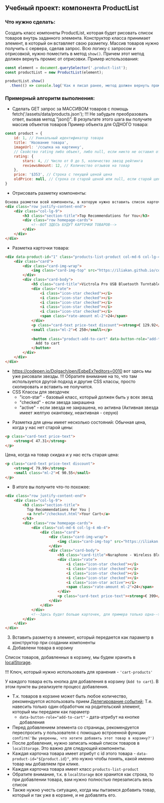 ## Учебный проект: компонента ProductList

### Что нужно сделать:
Создать класс компонеты ProductList, которая будет рисовать список товаров внутрь заданного элемента.
Конструктор класса принимает элемент, в который он вставляет свою разметку. Массив товаров нужно получить с сервера, сделав запрос.
Всю логику с запросом и отрисовкой, нужно поместить в метод `show()`. Причем этот метод должен вернуть промис от отрисовки.
Пример использования:
```JavaScript
const element = document.querySelector('.product-list');
const productList = new ProductList(element);

productList.show()
  .then(() => console.log('Как я писал ранее, метод должен вернуть промис'));

```

### Примерный алгоритм выполнения:

- Сделать GET запрос за МАССИВОМ товаров с помощь fetch('/assets/data/products.json'); !!! Не забудьте преобразовать ответ, вызвав метод "json()". В результате этого шага вы получите массив объектов товаров
Пример объекта для ОДНОГО товара:
```javascript
const product = {
    id: 1, // Уникальный идентификатор товара
    title: 'Название товара',
    imageUrl: '/ссылка на картинку',
    // Свойство rating либо объект, либо null, если никто не оставил отзыв
    rating: {
        stars: 4, // Число от 0 до 5, количество звезд рейтинга
        reviewsAmount: 12, // Количество отзывов на товар
    },
    price: '$353', // Строка с текущей ценой цена
    oldPrice: null, // Строка со старой ценой или null, если старой цены нет. Если старая цена есть, ее нужно показать
}
```

- Отрисовать разметку компоненты:
```html
Основа разметки всей компоненты, в которую нужно вставить список карточек:
<div class="row justify-content-end">
    <div class="col-lg-9">
        <h3 class="section-title">Top Recommendations for You</h3>
        <div class="row homepage-cards">
            <!--ВОТ ЗДЕСЬ БУДУТ КАРТОЧКИ ТОВАРОВ-->
        </div>
    </div>
</div>
```

- Разметка карточки товара:
```html
<div data-product-id="1" class="products-list-product col-md-6 col-lg-4 mb-4">
    <div class="card">
        <div class="card-img-wrap">
            <img class="card-img-top" src="https://iliakan.github.io/course-project/assets/images/turntable.png" alt="Card image cap">
        </div>
        <div class="card-body">
            <h5 class="card-title">Victrola Pro USB Bluetooth Turntable Vinyl to MP3 Function</h5>
            <div class="rate">
                <i class="icon-star checked"></i>
                <i class="icon-star checked"></i>
                <i class="icon-star checked"></i>
                <i class="icon-star checked"></i>
                <i class="icon-star checked"></i>
                <span class="rate-amount ml-2">24</span>
            </div>
            <p class="card-text price-text discount"><strong>€ 129.92</strong>
            <small class="ml-2">€ 250</small></p>
            
            <button class="product-add-to-cart" data-button-role="add-to-cart">
              Add to cart
            </button>
        </div>
    </div>
</div>
```
- https://codepen.io/Dolgach/pen/EqbeEx?editors=0010 вот здесь мы уже рисовали звезды. !!! Обратите внимание на то, что там используется другой подход и другие CSS классы, просто скопировать и вставить не получится.
- CSS Классы для звездочек
    - "icon-star" - базовый класс, который должен быть у всех звезд
    - "checked" - если звезда закрашена
    - "active" - если звезда не закрашена, но активна (Активная звезда имеет желтую окантовку, неактивная - серую)

* Разметка для цены имеет несколько состояний:
Обычная цена, когда у нас нет старой цены:
```html
<p class="card-text price-text">
    <strong>€ 47.31</strong>
</p>
```

Цена, когда на товар скидка и у нас есть старая цена:
```html
<p class="card-text price-text discount">
    <strong>€ 79.99</strong>
    <small class="ml-2">€ 90.55</small>
</p>
```

- В итоге вы получите что-то похожее:
```html
<div class="row justify-content-end">
    <div class="col-lg-9">
        <h3 class="section-title">
          Top Recommendations For You | 
          <a href="/checkout.html">Your Cart</a>
        </h3>
        <div class="row homepage-cards">
            <div class="col-md-6 col-lg-4 mb-4">
                <div class="card">
                    <div class="card-img-wrap">
                        <img class="card-img-top" src="https://iliakan.github.io/course-project/assets/images/headphones.png" alt="Card image cap">
                    </div>
                    <div class="card-body">
                        <h5 class="card-title">Nuraphone - Wireless Bluetooth Over-Ear Headphones</h5>
                        <div class="rate">
                            <i class="icon-star checked"></i>
                            <i class="icon-star checked"></i>
                            <i class="icon-star checked"></i>
                            <i class="icon-star checked"></i>
                            <i class="icon-star active"></i>
                            <span class="rate-amount ml-2">24</span>
                        </div>
                        <p class="card-text price-text"><strong>€ 399</strong></p>
                    </div>
                </div>
            </div>
            <!--Здесь будет больше карточек, для примера только одна-->
        </div>
    </div>
</div>
```

3. Вставить разметку в элемент, который передается как параметр в конструктор при создании компоненты
4. Добавлени товара в корзину

Список товаров, добавленных в корзину, мы будем хранить в [localStorage](http://learn.javascript.ru/localstorage).

!!! Ключ, который нужно использовать для хранения - `'cart-products'`

У каждого товара есть кнопка для добавления в корзину (`Add to cart`). 
В этом пункте вы реализуете процесс добавления.

- Т.к. товаров в корзине может быть любое количество, 
рекомендуется использовать прием [Делегирование событий](http://learn.javascript.ru/event-delegation);
Т.е. навесить только один обработчик на родительский элемент, который мы передаем как параметр
  - `data-button-role="add-to-cart"` - дата-атрибут на кнопке добавления
- Перед добавлением элемента со страницы, рекомендуется переспросить у пользователя с помощью встроенной функции
`confirm('Вы уверенны, что хотите добавить этот товар в корзину?')`
- После добавления, нужно записать новый список товаров в `localStorage`. Это важно для следующей компоненты.
- Каждая карточка товара имеет атрибут с id этого товара - `data-product-id="${product.id}"`, это нужно чтобы понять, какой именно товар мы добавляем при клике.
- Каждая карточка товара имеет класс `products-list-product`
- Обратите внимание, т.к. в `localStorage` все хранится как строка, то при добавлении товара, вам нужно полностью перезаписать весь список
- Также нужно учесть ситуацию, когда мы пытаемся добавить товар, который и так уже в корзине, и не добавлять его.
  
